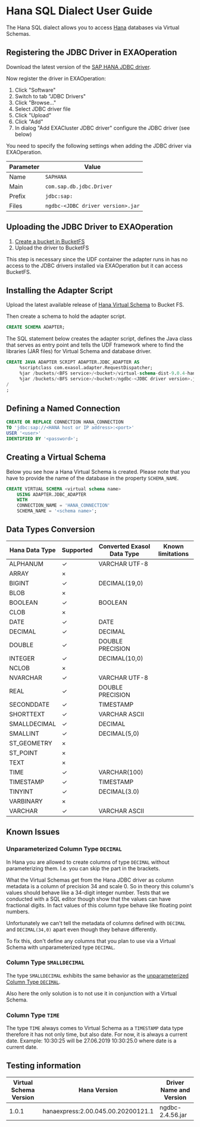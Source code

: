 # Hana SQL Dialect User Guide

The Hana SQL dialect allows you to access [Hana](https://www.sap.com/products/hana.html) databases via Virtual Schemas.

## Registering the JDBC Driver in EXAOperation

Download the latest version of the [SAP HANA JDBC driver](https://search.maven.org/search?q=g:com.sap.cloud.db.jdbc%20AND%20a:ngdbc&core=gav).

Now register the driver in EXAOperation:

1. Click "Software"
1. Switch to tab "JDBC Drivers"
1. Click "Browse..."
1. Select JDBC driver file
1. Click "Upload"
1. Click "Add"
1. In dialog "Add EXACluster JDBC driver" configure the JDBC driver (see below)

You need to specify the following settings when adding the JDBC driver via EXAOperation.

| Parameter | Value                                               |
|-----------|-----------------------------------------------------|
| Name      | `SAPHANA`                                           |
| Main      | `com.sap.db.jdbc.Driver`                            |
| Prefix    | `jdbc:sap:`                                         |
| Files     | `ngdbc-<JDBC driver version>.jar`                   |

## Uploading the JDBC Driver to EXAOperation

1. [Create a bucket in BucketFS](https://docs.exasol.com/administration/on-premise/bucketfs/create_new_bucket_in_bucketfs_service.htm) 
1. Upload the driver to BucketFS

This step is necessary since the UDF container the adapter runs in has no access to the JDBC drivers installed via EXAOperation but it can access BucketFS.

## Installing the Adapter Script

Upload the latest available release of [Hana Virtual Schema](https://github.com/exasol/hana-virtual-schema/releases) to Bucket FS.

Then create a schema to hold the adapter script.

```sql
CREATE SCHEMA ADAPTER;
```

The SQL statement below creates the adapter script, defines the Java class that serves as entry point and tells the UDF framework where to find the libraries (JAR files) for Virtual Schema and database driver.

```sql
CREATE JAVA ADAPTER SCRIPT ADAPTER.JDBC_ADAPTER AS
     %scriptclass com.exasol.adapter.RequestDispatcher;
     %jar /buckets/<BFS service>/<bucket>/virtual-schema-dist-9.0.4-hana-2.0.1.jar;
     %jar /buckets/<BFS service>/<bucket>/ngdbc-<JDBC driver version>.jar;
/
;
```

## Defining a Named Connection
    
```sql
CREATE OR REPLACE CONNECTION HANA_CONNECTION 
TO 'jdbc:sap://<HANA host or IP address>:<port>' 
USER '<user>' 
IDENTIFIED BY '<password>';
```

## Creating a Virtual Schema

Below you see how a Hana Virtual Schema is created. Please note that you have to provide the name of the database in the property `SCHEMA_NAME`.

```sql
CREATE VIRTUAL SCHEMA <virtual schema name>
    USING ADAPTER.JDBC_ADAPTER 
    WITH
    CONNECTION_NAME = 'HANA_CONNECTION'
    SCHEMA_NAME = '<schema name>';
```

## Data Types Conversion

| Hana Data Type | Supported | Converted Exasol Data Type | Known limitations
|----------------|---------- |----------------------------|-------------------
| ALPHANUM       | ✓         | VARCHAR UTF-8              |
| ARRAY          | ×         |                            |
| BIGINT         | ✓         | DECIMAL(19,0)              |
| BLOB           | ×         |                            |
| BOOLEAN        | ✓         | BOOLEAN                    |
| CLOB           | ×         |                            |
| DATE           | ✓         | DATE                       |
| DECIMAL        | ✓         | DECIMAL                    |
| DOUBLE         | ✓         | DOUBLE PRECISION           |
| INTEGER        | ✓         | DECIMAL(10,0)              |
| NCLOB          | ×         |                            |
| NVARCHAR       | ✓         | VARCHAR UTF-8              |
| REAL           | ✓         | DOUBLE PRECISION           |
| SECONDDATE     | ✓         | TIMESTAMP                  |
| SHORTTEXT      | ✓         | VARCHAR ASCII              |
| SMALLDECIMAL   | ✓         | DECIMAL                    |
| SMALLINT       | ✓         | DECIMAL(5,0)               |
| ST_GEOMETRY    | ×         |                            |
| ST_POINT       | ×         |                            |
| TEXT           | ×         |                            |
| TIME           | ✓         | VARCHAR(100)               |
| TIMESTAMP      | ✓         | TIMESTAMP                  |
| TINYINT        | ✓         | DECIMAL(3.0)               |
| VARBINARY      | ×         |                            |
| VARCHAR        | ✓         | VARCHAR ASCII              |

## Known Issues

### Unparameterized Column Type `DECIMAL`

In Hana you are allowed to create columns of type `DECIMAL` without parameterizing them. I.e. you can skip the part in the brackets.

What the Virtual Schemas get from the Hana JDBC driver as column metadata is a column of precision 34 and scale 0. So in theory this column's values should behave like a 34-digit integer number. Tests that we conducted with a SQL editor though show that the values can have fractional digits. In fact values of this column type behave like floating point numbers.

Unfortunately we can't tell the metadata of columns defined with `DECIMAL` and `DECIMAL(34,0)` apart even though they behave differently.

To fix this, don't define any columns that you plan to use via a Virtual Schema with unparameterized type `DECIMAL`.

### Column Type `SMALLDECIMAL`

The type `SMALLDECIMAL` exhibits the same behavior as the [unparameterized Column Type `DECIMAL`](#unparameterized-column-type-decimal).

Also here the only solution is to not use it in conjunction with a Virtual Schema.

### Column Type `TIME`

The type `TIME` always comes to Virtual Schema as a `TIMESTAMP` data type therefore it has not only time, but also date.
For now, it is always a current date. Example: 10:30:25 will be 27.06.2019 10:30:25.0 where date is a current date. 

## Testing information

| Virtual Schema Version | Hana Version                       | Driver Name and Version |
|------------------------|------------------------------------|-------------------------|
| 1.0.1                  | hanaexpress:2.00.045.00.20200121.1 | ngdbc-2.4.56.jar        |
